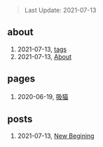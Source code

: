 > Last Update: 2021-07-13

## about
1. 2021-07-13, [tags](about/tags.md)
1. 2021-07-13, [About](about/me.md)
## pages
1. 2020-06-19, [吸猫](pages/吸猫.md)
## posts
1. 2021-07-13, [New Begining](posts/bookmarks.md)
